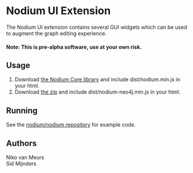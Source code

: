 # Nodium UI Extension

The Nodium UI extension contains several GUI widgets which can be used to augment the graph editing experience.

#### Note: This is pre-alpha software, use at your own risk.

## Usage

1. Download [the Nodium Core library](https://github.com/nodium/core/archive/master.zip) and include dist/nodium.min.js in your html.
2. Download [the zip](https://github.com/nodium/neo4j/archive/master.zip) and include dist/nodium-neo4j.min.js in your html.

## Running

See the [nodium/nodium repository](https://github.com/nodium/nodium) for example code.

## Authors

Niko van Meurs<br />
Sid Mijnders
